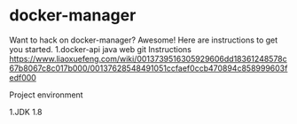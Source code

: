 # docker-manager
Want to hack on docker-manager? Awesome! Here are instructions to get you
started.
1.docker-api java web 
git Instructions
https://www.liaoxuefeng.com/wiki/0013739516305929606dd18361248578c67b8067c8c017b000/00137628548491051ccfaef0ccb470894c858999603fedf000

Project environment
 
1.JDK 1.8
